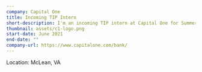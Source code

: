 ```yaml
---
company: Capital One
title: Incoming TIP Intern
short-description: I'm an incoming TIP intern at Capital One for Summer 2021!
thumbnail: assets/c1-logo.png
start-date: June 2021
end-date: ""
company-url: https://www.capitalone.com/bank/
---
```

Location: McLean, VA